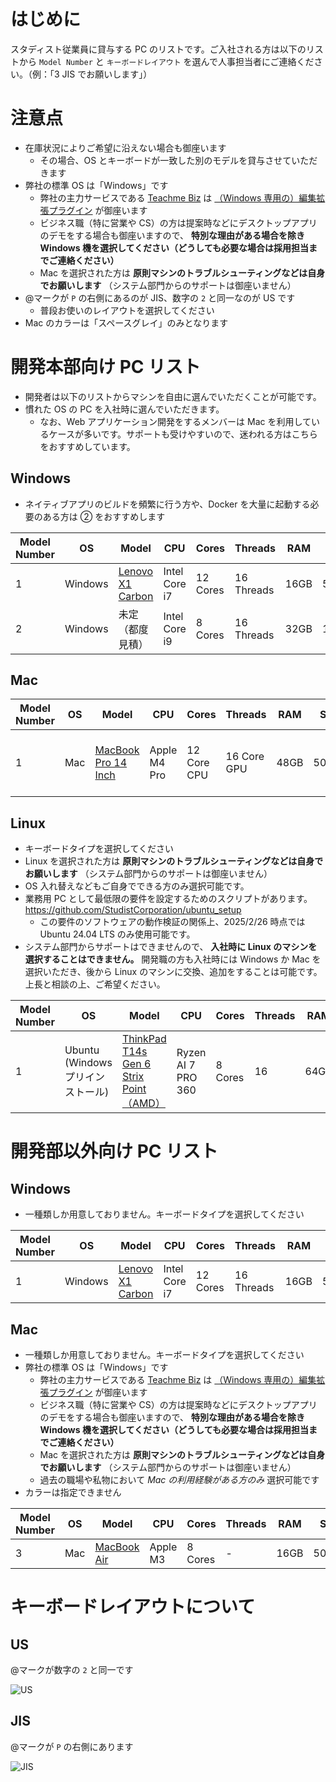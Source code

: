 # はじめに

スタディスト従業員に貸与する PC のリストです。ご入社される方は以下のリストから `Model Number` と `キーボードレイアウト` を選んで人事担当者にご連絡ください。（例：「3 JIS でお願いします」）

# 注意点

- 在庫状況によりご希望に沿えない場合も御座います
  - その場合、OS とキーボードが一致した別のモデルを貸与させていただきます
- 弊社の標準 OS は「Windows」です
  - 弊社の主力サービスである [Teachme Biz](https://biz.teachme.jp/) は [（Windows 専用の）編集拡張プラグイン](https://biz.teachme.jp/function/#devices) が御座います
  - ビジネス職（特に営業や CS）の方は提案時などにデスクトップアプリのデモをする場合も御座いますので、 **特別な理由がある場合を除き Windows 機を選択してください（どうしても必要な場合は採用担当までご連絡ください）**
  - Mac を選択された方は **原則マシンのトラブルシューティングなどは自身でお願いします** （システム部門からのサポートは御座いません）
- @マークが `P` の右側にあるのが JIS、数字の `2` と同一なのが US です
  - 普段お使いのレイアウトを選択してください
- Mac のカラーは「スペースグレイ」のみとなります

# 開発本部向け PC リスト

- 開発者は以下のリストからマシンを自由に選んでいただくことが可能です。
- 慣れた OS の PC を入社時に選んでいただきます。
  - なお、Web アプリケーション開発をするメンバーは Mac を利用しているケースが多いです。サポートも受けやすいので、迷われる方はこちらをおすすめしています。

## Windows

- ネイティブアプリのビルドを頻繁に行う方や、Docker を大量に起動する必要のある方は ② をおすすめします

| Model Number | OS      | Model                                                                           | CPU           | Cores    | Threads    | RAM  | SSD   | Display Size | Resolution       |
| ------------ | ------- | ------------------------------------------------------------------------------- | ------------- | -------- | ---------- | ---- | ----- | ------------ | ---------------- |
| 1            | Windows | [Lenovo X1 Carbon](https://www.lenovo.com/jp/ja/c/laptops/thinkpad/thinkpadx1/) | Intel Core i7 | 12 Cores | 16 Threads | 16GB | 500GB | 14 Inchs     | 2240 x 1400      |
| 2            | Windows | 未定（都度見積）                                                                | Intel Core i9 | 8 Cores  | 16 Threads | 32GB | 1TB   | 15 Inchs     | 4K (3840 x 2160) |

## Mac

| Model Number | OS  | Model                                                                  | CPU          | Cores       | Threads     | RAM  | SSD   | Display Size | Resolution                      |
| ------------ | --- | ---------------------------------------------------------------------- | ------------ | ----------- | ----------- | ---- | ----- | ------------ | ------------------------------- |
| 1            | Mac | [MacBook Pro 14 Inch](https://www.apple.com/jp/macbook-pro-14-and-16/) | Apple M4 Pro | 12 Core CPU | 16 Core GPU | 48GB | 500GB | 14 Inchs     | Liquid Retina XDR (3024 x 1964) |

## Linux

- キーボードタイプを選択してください
- Linux を選択された方は **原則マシンのトラブルシューティングなどは自身でお願いします** （システム部門からのサポートは御座いません）
- OS 入れ替えなどもご自身でできる方のみ選択可能です。
- 業務用 PC として最低限の要件を設定するためのスクリプトがあります。 https://github.com/StudistCorporation/ubuntu_setup
  - この要件のソフトウェアの動作検証の関係上、2025/2/26 時点では Ubuntu 24.04 LTS のみ使用可能です。
- システム部門からサポートはできませんので、 **入社時に Linux のマシンを選択することはできません。** 開発職の方も入社時には Windows か Mac を選択いただき、後から Linux のマシンに交換、追加をすることは可能です。上長と相談の上、ご希望ください。

| Model Number | OS                                | Model                                                                                                                                                                 | CPU                | Cores   | Threads | RAM  | SSD   | Display Size | Resolution  |
| ------------ | --------------------------------- | --------------------------------------------------------------------------------------------------------------------------------------------------------------------- | ------------------ | ------- | ------- | ---- | ----- | ------------ | ----------- |
| 1            | Ubuntu (Windows プリインストール) | [ThinkPad T14s Gen 6 Strix Point（AMD）](https://www.lenovo.com/jp/ja/p/laptops/thinkpad/thinkpad-t-series/lenovo-thinkpad-t14s-gen-6-14-inch-amd-laptop/len101t0109) | Ryzen AI 7 PRO 360 | 8 Cores | 16      | 64GB | 512GB | 14 Inchs     | 1920 x 1080 |

# 開発部以外向け PC リスト

## Windows

- 一種類しか用意しておりません。キーボードタイプを選択してください

| Model Number | OS      | Model                                                                           | CPU           | Cores    | Threads    | RAM  | SSD   | Display Size | Resolution  |
| ------------ | ------- | ------------------------------------------------------------------------------- | ------------- | -------- | ---------- | ---- | ----- | ------------ | ----------- |
| 1            | Windows | [Lenovo X1 Carbon](https://www.lenovo.com/jp/ja/c/laptops/thinkpad/thinkpadx1/) | Intel Core i7 | 12 Cores | 16 Threads | 16GB | 500GB | 14 Inchs     | 2240 x 1400 |

## Mac

- 一種類しか用意しておりません。キーボードタイプを選択してください
- 弊社の標準 OS は「Windows」です
  - 弊社の主力サービスである [Teachme Biz](https://biz.teachme.jp/) は [（Windows 専用の）編集拡張プラグイン](https://biz.teachme.jp/function/#devices) が御座います
  - ビジネス職（特に営業や CS）の方は提案時などにデスクトップアプリのデモをする場合も御座いますので、 **特別な理由がある場合を除き Windows 機を選択してください（どうしても必要な場合は採用担当までご連絡ください）**
  - Mac を選択された方は **原則マシンのトラブルシューティングなどは自身でお願いします** （システム部門からのサポートは御座いません）
  - 過去の職場や私物において _Mac の利用経験がある方のみ_ 選択可能です
- カラーは指定できません

| Model Number | OS  | Model                                                   | CPU      | Cores   | Threads | RAM  | SSD   | Display Size | Resolution    |
| ------------ | --- | ------------------------------------------------------- | -------- | ------- | ------- | ---- | ----- | ------------ | ------------- |
| 3            | Mac | [MacBook Air](https://www.apple.com/jp/macbook-air-m1/) | Apple M3 | 8 Cores | -       | 16GB | 500GB | 13 Inchs     | Liquid Retina |

# キーボードレイアウトについて

## US

@マークが数字の `2` と同一です

![US](https://upload.wikimedia.org/wikipedia/commons/thumb/2/22/KB_US-International.svg/800px-KB_US-International.svg.png)

## JIS

@マークが `P` の右側にあります

![JIS](https://upload.wikimedia.org/wikipedia/commons/8/89/KB_Japanese_Mac_-_Apple_Keyboard_%28MB869JA%29.svg)
